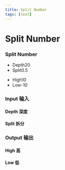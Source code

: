 ```yaml
---
title: Split Number
tags: [text]
---
```


# Split Number


<div className="patch-container">
    <div className="patch processor">
        <h3>Split Number</h3>
        <ul className="inputs">
            <li>Depth<span>20</span></li>
            <li>Split<span>0.5</span></li>
        </ul>
        <ul className="outputs">
            <li>High<span>10</span></li>
            <li>Low<span>-10</span></li>
        </ul>
    </div>
</div>


<div className="port-descriptions">
<div className="inputs">

### Input 输入

#### Depth 深度

#### Split 拆分


</div>
<div className="outputs">

### Output 输出

#### High 高

#### Low 低

</div>
</div>
